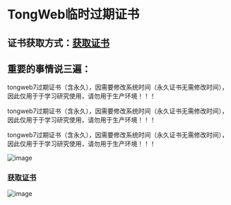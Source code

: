 # TongWeb临时过期证书
## 证书获取方式：[获取证书](https://www.kuaifaka.net/purchasing?link=VHpxwhY)

## 重要的事情说三遍：

  tongweb7过期证书（含永久），因需要修改系统时间（永久证书无需修改时间），因此仅用于于学习研究使用，请勿用于生产环境！！！
  
  tongweb7过期证书（含永久），因需要修改系统时间（永久证书无需修改时间），因此仅用于于学习研究使用，请勿用于生产环境！！！
  
  tongweb7过期证书（含永久），因需要修改系统时间（永久证书无需修改时间），因此仅用于于学习研究使用，请勿用于生产环境！！！
  
  ![image](https://github.com/WgcloudPro/TongWebTemp/assets/131434608/0cf3b509-cf47-4e07-88fa-a6433c573b1a)
  
  ### [获取证书](https://www.kuaifaka.net/purchasing?link=VHpxwhY)
  
  ![image](https://github.com/WgcloudPro/TongWebTemp/assets/131434608/e87588ff-83ff-4db2-a4fd-f3855e353d99)


